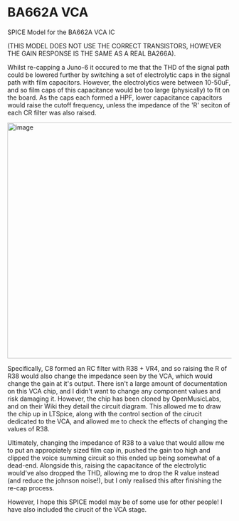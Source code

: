 # BA662A VCA 

SPICE Model for the BA662A VCA IC

(THIS MODEL DOES NOT USE THE CORRECT TRANSISTORS, HOWEVER THE GAIN RESPONSE IS THE SAME AS A REAL BA266A).

Whilst re-capping a Juno-6 it occured to me that the THD of the signal path could be lowered further by switching a set of electrolytic caps in the signal path with film capacitors. However, the electrolytics were between 10-50uF, and so film caps of this capacitance would be too large (physically) to fit on the board. As the caps each formed a HPF, lower capacitance capacitors would raise the cutoff frequency, unless the impedance of the 'R' seciton of each CR filter was also raised. 

<img width="538" height="530" alt="image" src="https://github.com/user-attachments/assets/8951ca5a-d029-45ed-b577-10a125e54719" />

Specifically, C8 formed an RC filter with R38 + VR4, and so raising the R of R38 would also change the impedance seen by the VCA, which would change the gain at it's output. There isn't a large amount of documentation on this VCA chip, and I didn't want to change any component values and risk damaging it. However, the chip has been cloned by OpenMusicLabs, and on their Wiki they detail the circuit diagram. This allowed me to draw the chip up in LTSpice, along with the control section of the cirucit dedicated to the VCA, and allowed me to check the effects of changing the values of R38. 

Ultimately, changing the impedance of R38 to a value that would allow me to put an appropiately sized film cap in, pushed the gain too high and clipped the voice summing circuit so this ended up being somewhat of a dead-end. Alongside this, raising the capacitance of the electrolytic would've also dropped the THD, allowing me to drop the R value instead (and reduce the johnson noise!), but I only realised this after finishing the re-cap process. 

However, I hope this SPICE model may be of some use for other people! I have also included the cirucit of the VCA stage.
